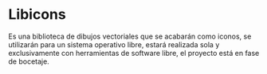 Libicons
===============

Es una biblioteca de dibujos vectoriales que se acabarán como iconos, se utilizarán para un sistema operativo libre, estará realizada sola y exclusivamente con herramientas de software libre, el proyecto está en fase de bocetaje.
